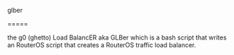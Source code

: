 glber

=====

the g0 (ghetto) Load BalancER aka GLBer
which is a bash script that writes an RouterOS script
that creates a RouterOS traffic load balancer.

